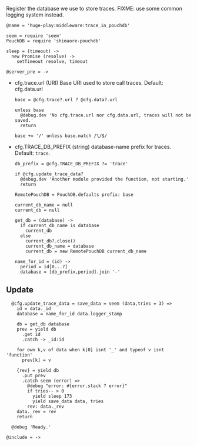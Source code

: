 Register the database we use to store traces.
FIXME: use some common logging system instead.

    @name = 'huge-play:middleware:trace_in_pouchdb'

    seem = require 'seem'
    PouchDB = require 'shimaore-pouchdb'

    sleep = (timeout) ->
      new Promise (resolve) ->
        setTimeout resolve, timeout

    @server_pre = ->

* cfg.trace.url (URI) Base URI used to store call traces. Default: cfg.data.url

      base = @cfg.trace?.url ? @cfg.data?.url

      unless base
        @debug.dev 'No cfg.trace.url nor cfg.data.url, traces will not be saved.'
        return

      base += '/' unless base.match /\/$/

* cfg.TRACE_DB_PREFIX (string) database-name prefix for traces. Default: `trace`.

      db_prefix = @cfg.TRACE_DB_PREFIX ?= 'trace'

      if @cfg.update_trace_data?
        @debug.dev 'Another module provided the function, not starting.'
        return

      RemotePouchDB = PouchDB.defaults prefix: base

      current_db_name = null
      current_db = null

      get_db = (database) ->
        if current_db_name is database
          current_db
        else
          current_db?.close()
          current_db_name = database
          current_db = new RemotePouchDB current_db_name

      name_for_id = (id) ->
        period = id[0...7]
        database = [db_prefix,period].join '-'

Update
------

      @cfg.update_trace_data = save_data = seem (data,tries = 3) =>
        id = data._id
        database = name_for_id data.logger_stamp

        db = get_db database
        prev = yield db
          .get id
          .catch -> _id:id

        for own k,v of data when k[0] isnt '_' and typeof v isnt 'function'
          prev[k] = v

        {rev} = yield db
          .put prev
          .catch seem (error) =>
            @debug "error: #{error.stack ? error}"
            if tries-- > 0
              yield sleep 173
              yield save_data data, tries
            rev: data._rev
        data._rev = rev
        return

      @debug 'Ready.'

    @include = ->
